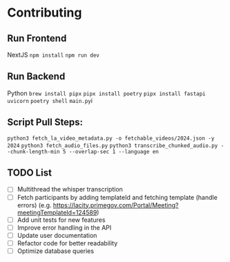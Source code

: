# Contributing 

## Run Frontend
NextJS
`npm install`
`npm run dev`

## Run Backend 
Python
`brew install pipx`
`pipx install poetry`
`pipx install fastapi uvicorn`
`poetry shell`
`main.py`i

## Script Pull Steps:
`python3 fetch_la_video_metadata.py -o fetchable_videos/2024.json -y 2024`
`python3 fetch_audio_files.py`
`python3 transcribe_chunked_audio.py --chunk-length-min 5 --overlap-sec 1 --language en`

## TODO List
- [ ] Multithread the whisper transcription
- [ ] Fetch participants by adding templateId and fetching template (handle errors) (e.g. https://lacity.primegov.com/Portal/Meeting?meetingTemplateId=124589)
- [ ] Add unit tests for new features
- [ ] Improve error handling in the API
- [ ] Update user documentation
- [ ] Refactor code for better readability
- [ ] Optimize database queries
